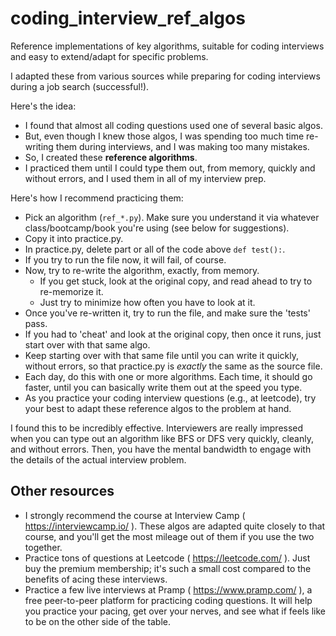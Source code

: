 # coding_interview_ref_algos
Reference implementations of key algorithms, suitable for coding interviews and easy to extend/adapt for specific problems.

I adapted these from various sources while preparing for coding interviews during a job search (successful!).

Here's the idea:

* I found that almost all coding questions used one of several basic algos.
* But, even though I knew those algos, I was spending too much time re-writing them during interviews, and I was making too many mistakes.
* So, I created these **reference algorithms**. 
* I practiced them until I could type them out, from memory, quickly and without errors, and I used them in all of my interview prep.

Here's how I recommend practicing them:
* Pick an algorithm (`ref_*.py`). Make sure you understand it via whatever class/bootcamp/book you're using (see below for suggestions).
* Copy it into practice.py.
* In practice.py, delete part or all of the code above `def test():`.
* If you try to run the file now, it will fail, of course.
* Now, try to re-write the algorithm, exactly, from memory. 
  * If you get stuck, look at the original copy, and read ahead to try to re-memorize it.
  * Just try to minimize how often you have to look at it.
* Once you've re-written it, try to run the file, and make sure the 'tests' pass.
* If you had to 'cheat' and look at the original copy, then once it runs, just start over with that same algo.
* Keep starting over with that same file until you can write it quickly, without errors, so that practice.py is *exactly* the same as the source file.
* Each day, do this with one or more algorithms. Each time, it should go faster, until you can basically write them out at the speed you type.
* As you practice your coding interview questions (e.g., at leetcode), try your best to adapt these reference algos to the problem at hand.

I found this to be incredibly effective. Interviewers are really impressed when you can type out an algorithm 
like BFS or DFS very quickly, cleanly, and without errors. Then, you have the mental bandwidth to engage with 
the details of the actual interview problem. 

## Other resources
* I strongly recommend the course at Interview Camp ( https://interviewcamp.io/ ). These algos are adapted quite closely to that course, and you'll get the most 
  mileage out of them if you use the two together.
* Practice tons of questions at Leetcode ( https://leetcode.com/ ). Just buy the premium membership; it's such a small cost compared to the benefits of acing these interviews.
* Practice a few live interviews at Pramp ( https://www.pramp.com/ ), a free peer-to-peer platform for practicing coding questions. It will help you practice your pacing, 
  get over your nerves, and see what if feels like to be on the other side of the table.

